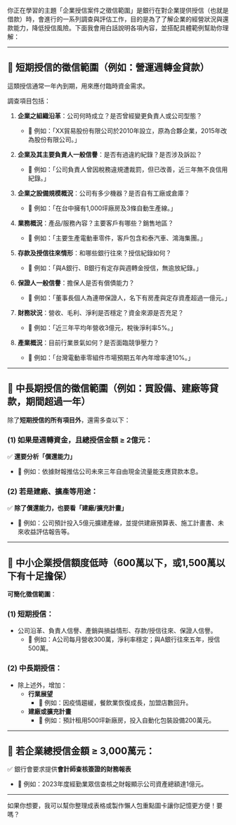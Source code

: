 你正在學習的主題「企業授信案件之徵信範圍」是銀行在對企業提供授信（也就是借款）時，會進行的一系列調查與評估工作，目的是為了了解企業的經營狀況與還款能力，降低授信風險。下面我會用白話說明各項內容，並搭配具體範例幫助你理解：

---

## 🔹 短期授信的徵信範圍（例如：營運週轉金貸款）
這類授信通常一年內到期，用來應付臨時資金需求。

調查項目包括：

1. **企業之組織沿革**：公司何時成立？是否曾經變更負責人或公司型態？
   - 📌 例如：「XX貿易股份有限公司於2010年設立，原為合夥企業，2015年改為股份有限公司。」

2. **企業及其主要負責人一般信譽**：是否有過違約紀錄？是否涉及訴訟？
   - 📌 例如：「公司負責人曾因稅務違規遭裁罰，但已改善，近三年無不良信用紀錄。」

3. **企業之設備規模概況**：公司有多少機器？是否自有工廠或倉庫？
   - 📌 例如：「在台中擁有1,000坪廠房及3條自動生產線。」

4. **業務概況**：產品/服務內容？主要客戶有哪些？銷售地區？
   - 📌 例如：「主要生產電動車零件，客戶包含和泰汽車、鴻海集團。」

5. **存款及授信往來情形**：和哪些銀行往來？授信紀錄如何？
   - 📌 例如：「與A銀行、B銀行有定存與週轉金授信，無逾放紀錄。」

6. **保證人一般信譽**：擔保人是否有償債能力？
   - 📌 例如：「董事長個人為連帶保證人，名下有房產與定存資產超過一億元。」

7. **財務狀況**：營收、毛利、淨利是否穩定？資金來源是否充足？
   - 📌 例如：「近三年平均年營收3億元，稅後淨利率5%。」

8. **產業概況**：目前行業景氣如何？是否面臨競爭壓力？
   - 📌 例如：「台灣電動車零組件市場預期五年內年增率達10%。」

---

## 🔹 中長期授信的徵信範圍（例如：買設備、建廠等貸款，期間超過一年）

除了**短期授信的所有項目外**，還需多查以下：

### (1) 如果是週轉資金，且總授信金額 ≥ 2億元：
✅ **還要分析「償還能力」**
- 📌 例如：依據財報推估公司未來三年自由現金流量能支應貸款本息。

### (2) 若是建廠、擴產等用途：
✅ **除了償還能力，也要看「建廠/擴充計畫」**
- 📌 例如：公司預計投入5億元擴建產線，並提供建廠預算表、施工計畫書、未來收益評估報告等。

---

## 🔹 中小企業授信額度低時（600萬以下，或1,500萬以下有十足擔保）

**可簡化徵信範圍**：

### (1) 短期授信：
- 公司沿革、負責人信譽、產銷與損益情形、存款/授信往來、保證人信譽。
  - 📌 例如：A公司每月營收300萬，淨利率穩定；與A銀行往來五年，授信500萬。

### (2) 中長期授信：
- 除上述外，增加：
  - **行業展望**
    - 📌 例如：因疫情趨緩，餐飲業恢復成長，加盟店數回升。
  - **建廠或擴充計畫**
    - 📌 例如：預計租用500坪新廠房，投入自動化包裝設備200萬元。

---

## 🔹 若企業總授信金額 ≥ 3,000萬元：

✅ 銀行會要求提供**會計師查核簽證的財務報表**
- 📌 例如：2023年度經勤業眾信查核之財報顯示公司資產總額達1億元。

---

如果你想要，我可以幫你整理成表格或製作懶人包重點圖卡讓你記憶更方便！要嗎？